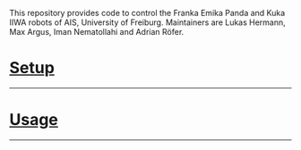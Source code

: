 This repository provides code to control the Franka Emika Panda and Kuka IIWA robots of AIS, University of Freiburg.
Maintainers are Lukas Hermann, Max Argus, Iman Nematollahi and Adrian Röfer.

# [Setup](docs/setup.md)

---------------
# [Usage](docs/usage.md)

---------------
